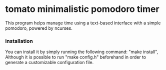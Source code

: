 
# tomato minimalistic pomodoro timer

This program helps manage time using a text-based interface with a simple pomodoro, powered by ncurses.

### installation 

You can install it by simply running the following command: "make install", Although it is possible to
run "make config.h" beforehand in order to generate a customizable configuration file.
